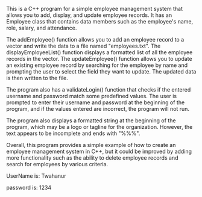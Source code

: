 ﻿This is a C++ program for a simple employee management system that allows you to add, display, and update employee records. It has an Employee class that contains data members such as the employee's name, role, salary, and attendance.

The addEmployee() function allows you to add an employee record to a vector and write the data to a file named "employees.txt". The displayEmployeeList() function displays a formatted list of all the employee records in the vector. The updateEmployee() function allows you to update an existing employee record by searching for the employee by name and prompting the user to select the field they want to update. The updated data is then written to the file.

The program also has a validateLogin() function that checks if the entered username and password match some predefined values. The user is prompted to enter their username and password at the beginning of the program, and if the values entered are incorrect, the program will not run.

The program also displays a formatted string at the beginning of the program, which may be a logo or tagline for the organization. However, the text appears to be incomplete and ends with "%%%".

Overall, this program provides a simple example of how to create an employee management system in C++, but it could be improved by adding more functionality such as the ability to delete employee records and search for employees by various criteria.

UserName is: Twahanur

password is: 1234
